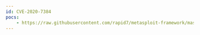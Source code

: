 ```yaml
---
id: CVE-2020-7384
pocs:
    - https://raw.githubusercontent.com/rapid7/metasploit-framework/master/modules/exploits/unix/fileformat/metasploit_msfvenom_apk_template_cmd_injection.rb
---
```

